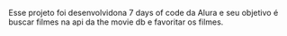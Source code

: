 Esse projeto foi desenvolvidona 7 days of code da Alura e seu objetivo é buscar filmes na api da the movie db e favoritar os filmes.
